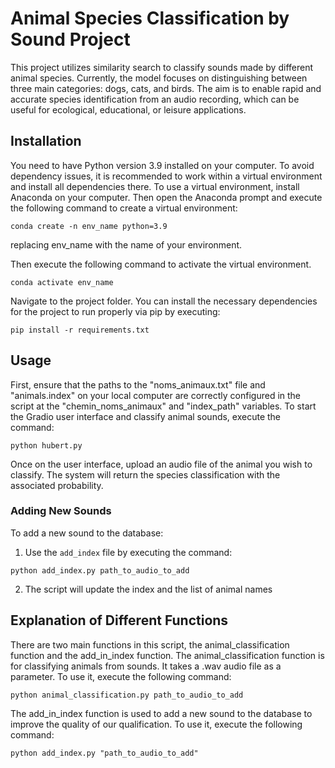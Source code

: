 # Animal Species Classification by Sound Project

This project utilizes similarity search to classify sounds made by different animal species. Currently, the model focuses on distinguishing between three main categories: dogs, cats, and birds. The aim is to enable rapid and accurate species identification from an audio recording, which can be useful for ecological, educational, or leisure applications.

## Installation
You need to have Python version 3.9 installed on your computer. To avoid dependency issues, it is recommended to work within a virtual environment and install all dependencies there. To use a virtual environment, install Anaconda on your computer. Then open the Anaconda prompt and execute the following command to create a virtual environment:
```
conda create -n env_name python=3.9
```
replacing env_name with the name of your environment.

Then execute the following command to activate the virtual environment.
```
conda activate env_name
```

Navigate to the project folder. You can install the necessary dependencies for the project to run properly via pip by executing:

```
pip install -r requirements.txt
```

## Usage
First, ensure that the paths to the "noms_animaux.txt" file and "animals.index" on your local computer are correctly configured in the script at the "chemin_noms_animaux" and "index_path" variables. To start the Gradio user interface and classify animal sounds, execute the command:

```
python hubert.py
```
Once on the user interface, upload an audio file of the animal you wish to classify. The system will return the species classification with the associated probability.

### Adding New Sounds

To add a new sound to the database:
1. Use the `add_index` file by executing the command:
```
python add_index.py path_to_audio_to_add
```
2. The script will update the index and the list of animal names

## Explanation of Different Functions
There are two main functions in this script, the animal_classification function and the add_in_index function. The animal_classification function is for classifying animals from sounds. It takes a .wav audio file as a parameter. To use it, execute the following command:
```
python animal_classification.py path_to_audio_to_add
```
The add_in_index function is used to add a new sound to the database to improve the quality of our qualification. To use it, execute the following command:
```
python add_index.py "path_to_audio_to_add"
```